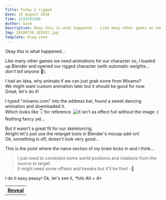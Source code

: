 ```yaml
---
Title: Today I rigged
Date: 15 August 2018
Time: 1534291200
Author: Garm
Description: Okay this is what happened... Like many other games we need animations for our character so...
Img: 20180730_182032.jpg
Template: blog-item
---
```

<style>
    .hidden {
        display: none;
    }
</style>
<script>
    function showHiddenStuff() {
    	    var btn = document.getElementById("button-for-hidden-stuff")
            var stuff = document.getElementById("hidden-stuff")
            
    		btn.className = "hidden"
    		stuff.className = ""
            
            stuff.scrollIntoView()
    }
</script>
Okay this is what happened...

Like many other games we need animations for our character so, I loaded up Blender and opened our rigged character (with automatic weights... *don't tell anyone* 👀).

I had an idea, why animate if we can just grab some from Mixamo?  
We might want custom animation later but it should be good for now.  
Great, let's do it!

I typed "mixamo.com" into the address bar, found a sweet dancing animation and downloaded it.  
Which looks like 👇 for reference.
![it isn't as effect full without the image :(](%asset%/0001-0098-ref.gif)  
Nothing fancy yet...

But it wasn't a great fit for our skeleton/rig.  
Alright let's just use the retarget tools in Blender's mocap add-on!  
Ok, something is off, doesn't look very good...

This is the point where the naive section of my brain kicks in and i think...

> I just need to constraint some world positions and rotations from the source to target.  
> It might need some offsets and tweaks but it'll be fine! -💩

I do it easy peasy! Ok, let's see it, <i>\*hits Alt + A\*</i>  
<table align="center" id="button-for-hidden-stuff" style="border: none; background: none; margin-bottom: 16px;">
    <tr style="border: none; background: none;">
        <th style="border: none; background: none;">
			<a href="javascript:showHiddenStuff()" style="content-align: center">Reveal</a>
        </th>
    </tr>
</table>
<div id="hidden-stuff" class="hidden">
    <img src="%asset%/0001-0098.gif">
    <h1>
        Great, let's ship it!
    </h1>
</div>
<!--stackedit_data:
eyJoaXN0b3J5IjpbMTQzOTg5NDM5MiwtMTY5NTU3MTk4M119
-->